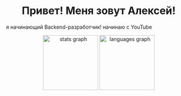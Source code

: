###
<h1 align="center">Привет! Меня зовут Алексей!</h1>


<p align="left">я начинающий Backend-разработчик! начинаю с YouTube</p>

<div align="center">
  <img src="https://github-readme-stats.vercel.app/api?username=Trumbert&hide_title=false&hide_rank=false&show_icons=true&include_all_commits=true&count_private=true&disable_animations=false&theme=dracula&locale=en&hide_border=false&order=1" height="150" alt="stats graph"  />
  <img src="https://github-readme-stats.vercel.app/api/top-langs?username=Trumbert&locale=en&hide_title=false&layout=compact&card_width=320&langs_count=5&theme=dracula&hide_border=false&order=2" height="150" alt="languages graph"  />
</div>
